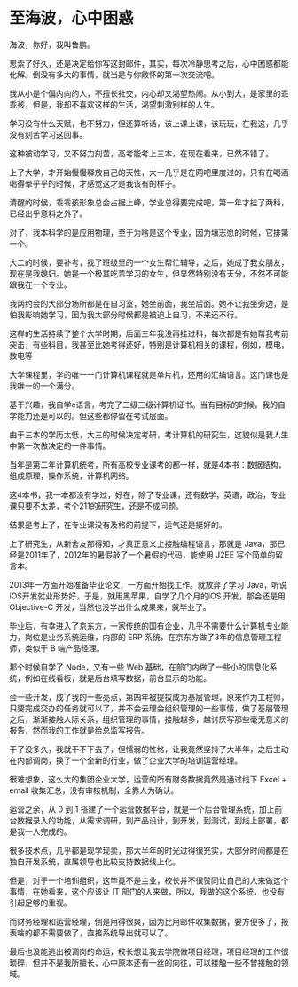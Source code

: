 # 至海波，心中困惑
海波，你好，我叫鲁鹏。

思索了好久，还是决定给你写这封邮件，其实，每次冷静思考之后，心中困惑都能化解。倒没有多大的事情，就当是与你敞怀的第一次交流吧。

我从小是个偏内向的人，不擅长社交，内心却又渴望热闹。从小到大，是家里的乖乖孩，但是，我却不喜欢这样的生活，渴望刺激别样的人生。

学习没有什么天赋，也不努力，但还算听话，该上课上课，该玩玩，在我这，几乎没有刻苦学习这回事。

这种被动学习，又不努力刻苦，高考能考上三本，在现在看来，已然不错了。

上了大学，才开始慢慢释放自己的天性，大一几乎是在网吧里度过的，只有在喝酒喝得晕乎乎的时候，才感觉这才是我该有的样子。

清醒的时候，乖乖孩形象总会占据上峰，学业总得要完成吧，第一年才挂了两科，已经出乎意料之外了。

对了，我本科学的是应用物理，至于为啥是这个专业，因为填志愿的时候，它排第一个。

大二的时候，要补考，找了班级里的一个女生帮忙辅导，之后，她成了我女朋友，现在是我媳妇。她是一个极其吃苦学习的女生，但显然特别没有天分，不然不可能跟我在一个专业。

我两约会的大部分场所都是在自习室，她坐前面，我坐后面。她不让我坐旁边，是怕我影响她学习，因为我大部分时候都是被迫上自习，不来还不行。

这样的生活持续了整个大学时期，后面三年我没再挂过科，每次都是有她帮我考前突击，有些科目，我甚至比她考得还好，特别是计算机相关的课程，例如，模电，数电等

大学课程里，学的唯一一门计算机课程就是单片机，还用的汇编语言。这门课也是我唯一的一个满分。

基于兴趣，我自学c语言，考完了二级三级计算机证书。当有目标的时候，我的自学能力还是可以的。但这些都停留在考试层面。

由于三本的学历太低，大三的时候决定考研，考计算机的研究生，这貌似是我人生中第一次做决定的一件事情。

当年是第二年计算机统考，所有高校专业课考的都一样，就是4本书：数据结构，组成原理，操作系统，计算机网络。

这4本书，我一本都没有学过，好在，除了专业课，还有数学，英语，政治，专业课只要不太差，考个211的研究生，还是不成问题。

结果是考上了，在专业课没有及格的前提下，运气还是挺好的。

上了研究生，从新舍友那得知，才真正意义上接触编程语言，那就是 Java，那已经是2011年了，2012年的暑假敲了一个暑假的代码，能使用 J2EE 写个简单的留言本。

2013年一方面开始准备毕业论文，一方面开始找工作。就放弃了学习 Java，听说iOS开发就业形势好，于是，就用黑苹果，自学了几个月的iOS 开发，那会还是用 Objective-C 开发，当然也没学出什么成果来，就毕业了。

毕业后，有幸进入了京东方，一家传统的国有企业，几乎不需要什么计算机专业能力，岗位是业务系统运维，内部的 ERP 系统，在京东方做了3年的信息管理工程师，类似于 B 端产品经理。

那个时候自学了 Node，又有一些 Web 基础，在部门内做了一些小的信息化系统，例如在线看板，就是后台填写数据，前台显示的功能。

会一些开发，成了我的一些亮点，第四年被提拔成为基层管理，原来作为工程师，只要完成交办的任务就可以了，并不会去理会组织管理的一些事情，做了基层管理之后，渐渐接触人际关系，组织管理的事情，接触越多，越讨厌写那些毫无意义的报告，然而我的工作就是给总监写报告。

干了没多久，我就干不下去了，但懦弱的性格，让我竟然坚持了大半年，之后主动在内部调岗，换了一个全新的行业，做了企业大学的培训运营经理。

很难想象，这么大的集团企业大学，运营的所有财务数据竟然是通过线下 Excel + email 收集汇总，没有审核机制，全靠人为确认。

运营之余，从 0 到 1 搭建了一个运营数据平台，就是一个后台管理系统，加上前台数据录入的功能，从需求调研，到产品设计，到开发，到测试，到线上部署，都是我一人完成的。

很多技术点，几乎都是现学现卖，那大半年的时光过得很充实，大部分时间都是在独自开发系统，直属领导也比较支持数据线上化。

但是，对于一个培训组织，这毕竟不是主业，校长并不很赞同让自己的人来做这个事情，在她看来，这个应该让 IT 部门的人来做，所以，我做的这个系统，也没有引起足够的重视。

而财务经理和运营经理，倒是用得很爽，因为比用邮件收集数据，要方便多了，报表啥的都不需要做了，直接系统导出就可以了。

最后也没能逃出被调岗的命运，校长想让我去学院做项目经理，项目经理的工作很琐碎，但并不是我所擅长，心中原本还有一丝的向往，可以接触一些不曾接触的领域。
